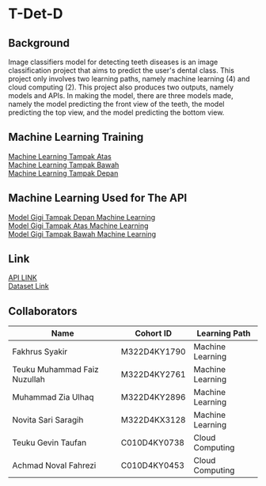 # T-Det-D

## Background
Image classifiers model for detecting teeth diseases is an image classification project that aims to predict the user's dental class. This project only involves two learning paths, namely machine learning (4) and cloud computing (2). This project also produces two outputs, namely models and APIs. In making the model, there are three models made, namely the model predicting the front view of the teeth, the model predicting the top view, and the model predicting the bottom view. 

## Machine Learning Training
[Machine Learning Tampak Atas](https://github.com/TGevinT/C241-IC02/tree/main/machine_learning/Model%20Gigi%20Tampak%20Atas)<br>
[Machine Learning Tampak Bawah](https://github.com/TGevinT/C241-IC02/tree/main/machine_learning/Model%20Gigi%20Tampak%20Bawah)<br>
[Machine Learning Tampak Depan](https://github.com/TGevinT/C241-IC02/tree/main/machine_learning/Model%20Gigi%20Tampak%20Depan)

## Machine Learning Used for The API
[Model Gigi Tampak Depan Machine Learning](https://github.com/TGevinT/C241-IC02/blob/main/machine_learning/Model%20Gigi%20Tampak%20Depan/yolov8s.ipynb)<br>
[Model Gigi Tampak Atas Machine Learning](https://github.com/TGevinT/C241-IC02/tree/CN/machine_learning/Model%20Gigi%20Tampak%20Atas/Yolo%20V8n%20Acc%2098)<br>
[Model Gigi Tampak Bawah Machine Learning](https://github.com/TGevinT/C241-IC02/tree/CN/machine_learning/Model%20Gigi%20Tampak%20Bawah/yolov8n640)

## Link 
[API LINK](https://predict-5nzuk2qjaa-et.a.run.app)<br>
[Dataset Link](https://drive.google.com/drive/folders/15KLob0oA4717AhQ22TKKs3TgZjWuZKL1)

## Collaborators
| Name               | Cohort ID  | Learning Path     |
|--------------------|------------|-------------------|
| Fakhrus Syakir       | M322D4KY1790| Machine Learning  |
| Teuku Muhammad Faiz Nuzullah      | M322D4KY2761| Machine Learning  |
| Muhammad Zia Ulhaq | M322D4KY2896 | Machine Learning  |
| Novita Sari Saragih | M322D4KX3128 | Machine Learning   |
| Teuku Gevin Taufan | C010D4KY0738 | Cloud Computing   |
| Achmad Noval Fahrezi    | C010D4KY0453 | Cloud Computing  |













